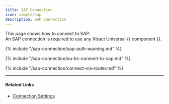 ```yaml
---
title: SAP Connection
icon: simple/sap
description: SAP Connection
---
```


This page shows how to connect to SAP.<br>
An SAP connection is required to use any Xtract Universal {{ component }}.


{% include "/sap-connection/sap-auth-warning.md" %}

{% include "/sap-connection/xu-bc-connect-to-sap.md" %}

{% include "/sap-connection/connect-via-router.md" %}

*****
#### Related Links
- [Connection Settings](settings.md)
